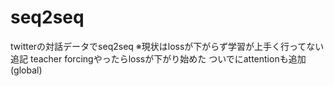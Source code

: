 # seq2seq
twitterの対話データでseq2seq
※現状はlossが下がらず学習が上手く行ってない
追記
teacher forcingやったらlossが下がり始めた
ついでにattentionも追加(global)
